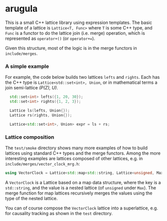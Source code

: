 # arugula
This is a small C++ lattice library using expression templates. The basic template of a lattice is `Lattice<T, Func>` where `T` is some C++ type, and `Func` is a functor to do the lattice join (i.e. merge) operation, which is represented as `operator+()` (or `operator+=`).

Given this structure, most of the logic is in the merge functors in `include/merges`.

### A simple example
For example, the code below builds two lattices `lefts` and `rights`. Each has the C++ type is `Lattice<std::set<int>, Union`, or in mathematical terms a join semi-lattice *(P(Z), U)*.

```c++
  std::set<int> lefts({1, 20, 30});
  std::set<int> rights({1, 2, 3});

  Lattice ls(lefts, Union{});
  Lattice rs(rights, Union{});

  Lattice<std::set<int>, Union> expr = ls + rs;
```

### Lattice composition
The `test/smoke` directory shows many more examples of how to build lattices using standard C++ types and the merge functors. Among the more interesting examples are lattices composed of other lattices, e.g. in `include/merges/vector_clock_mrg.h`:

```c++
using VectorClock = Lattice<std::map<std::string, Lattice<unsigned, Max> >, MapUnion>;
```

A `VectorClock` is a Lattice based on a map data structure, where the key is a `std::string`, and the value is a nested lattice (of `unsigned` under `Max`). The merge function for map lattices recursively merges the values using the type of the nested lattice.

You can of course compose the `VectorClock` lattice into a superlattice, e.g. for causality tracking as shown in the `test` directory.